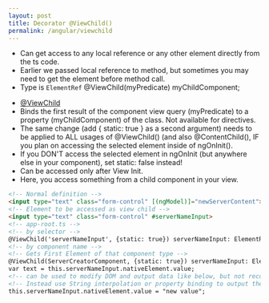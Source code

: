 ```yaml
---
layout: post
title: Decorator @ViewChild()
permalink: /angular/viewchild
---
```


- Can get access to any local reference or any other element directly from the ts code.
- Earlier we passed local reference to method, but sometimes you may need to get the element before method call.
- Type is `ElementRef`
@ViewChild(myPredicate) myChildComponent;
* [@ViewChild](https://angular.io/api/core/ViewChild)
* Binds the first result of the component view query (myPredicate) to a property (myChildComponent) of the class. Not available for directives.
* The same change (add { static: true } as a second argument) needs to be applied to ALL usages of @ViewChild() (and also @ContentChild(), IF you plan on accessing the selected element inside of ngOnInit().
* If you DON'T access the selected element in ngOnInit (but anywhere else in your component), set static: false instead!
* Can be accessed only after View Init.
* Here, you access something from a child component in your view.

```html
<!-- Normal definition -->
<input type="text" class="form-control" [(ngModel)]="newServerContent">
<!-- Element to be accessed as view child -->
<input type="text" class="form-control" #serverNameInput>
<!-- app-root.ts -->
<!-- by selector -->
@ViewChild('serverNameInput', {static: true}) serverNameInput: ElementRef; 
<!-- by component name -->
<!-- Gets First Element of that component type -->
@ViewChild(ServerCreatorComponent, {static: true}) serverNameInput: ElementRef;
var text = this.serverNameInput.nativeElement.value;
<!-- can be used to modify DOM and output data like below, but not recommended. -->
<!-- Instead use String interpolation or property binding to output the data. -->
this.serverNameInput.nativeElement.value = "new value";
```

